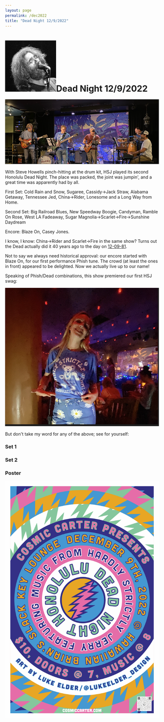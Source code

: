 ```yaml
---
layout: page
permalink: /dec2022
title: "Dead Night 12/9/2022"
---
```


<h1><img class="ui avatar image" src="/images/jerryavatar.jpg">Dead Night 12/9/2022</h1>

<img class="ui centered fluid image" src="/images/hsj-dec-2022-1.png">

With Steve Howells pinch-hitting at the drum kit, HSJ played its second Honolulu Dead Night. The place was packed, the joint was jumpin', and a great time was apparently had by all. 

First Set: Cold Rain and Snow, Sugaree, Cassidy->Jack Straw, Alabama Getaway, Tennessee Jed, China->Rider, Lonesome and a Long Way from Home.

Second Set: Big Railroad Blues, New Speedway Boogie, Candyman, Ramble On Rose, West LA Fadeaway, Sugar Magnolia->Scarlet->Fire->Sunshine Daydream

Encore: Blaze On, Casey Jones. 

I know, I know: China->Rider and Scarlet->Fire in the same show? Turns out the Dead actually did it 40 years ago to the day on [12-09-81](https://archive.org/details/gd81-12-09.sbd.clugston.13061.sbeok.shnf). 

Not to say we always need historical approval: our encore started with Blaze On, for our first performance Phish tune. The crowd (at least the ones in front) appeared to be delighted. Now we actually live up to our name! 

Speaking of Phish/Dead combinations, this show premiered our first HSJ swag:

<img class="ui centered fluid image" src="/images/hsj-dec-2022-2.png">

But don't take my word for any of the above; see for yourself:

### Set 1

<div class="ui embed" data-source="youtube" data-id="zuTKo0a1ILg"></div>


### Set 2

<div class="ui embed" data-source="youtube" data-id="FqzqxYzKGvE"></div>

### Poster

<img class="ui centered fluid image" src="/images/hsj-dec-2022-3.png">
